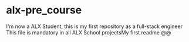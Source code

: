 # alx-pre_course
  I'm now a ALX Student, this is my first repository as a full-stack engineer
  This file is mandatory in all ALX School projectsMy first readme @@
